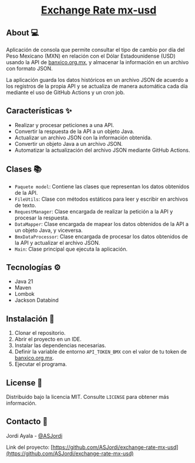 <div align="center">
  <h1 align="center"><a href="https://github.com/ASJordi/exchange-rate-mx-usd">Exchange Rate mx-usd</a></h1>
</div>

## About :computer:

Aplicación de consola que permite consultar el tipo de cambio por día del Peso Mexicano (MXN) en relación con el Dólar Estadounidense (USD) usando la API de [banxico.org.mx](https://www.banxico.org.mx/SieAPIRest/service/v1/), y almacenar la información en un archivo con formato JSON.

La aplicación guarda los datos históricos en un archivo JSON de acuerdo a los registros de la propia API y se actualiza de manera automática cada día mediante el uso de GitHub Actions y un cron job.

## Características :sparkles:

- Realizar y procesar peticiones a una API.
- Convertir la respuesta de la API a un objeto Java.
- Actualizar un archivo JSON con la información obtenida.
- Convertir un objeto Java a un archivo JSON.
- Automatizar la actualización del archivo JSON mediante GitHub Actions.

## Clases :books:

- `Paquete model`: Contiene las clases que representan los datos obtenidos de la API.
- `FileUtils`: Clase con métodos estáticos para leer y escribir en archivos de texto.
- `RequestManager`: Clase encargada de realizar la petición a la API y procesar la respuesta.
- `DataMapper`: Clase encargada de mapear los datos obtenidos de la API a un objeto Java, y viceversa.
- `BmxDataProcessor`: Clase encargada de procesar los datos obtenidos de la API y actualizar el archivo JSON.
- `Main`: Clase principal que ejecuta la aplicación.

## Tecnologías :gear:

- Java 21
- Maven
- Lombok
- Jackson Databind

## Instalación :floppy_disk:

1. Clonar el repositorio.
2. Abrir el proyecto en un IDE.
3. Instalar las dependencias necesarias.
4. Definir la variable de entorno `API_TOKEN_BMX` con el valor de tu token de [banxico.org.mx](https://www.banxico.org.mx/SieAPIRest/service/v1/token).
5. Ejecutar el programa.

## License :page_facing_up:

Distribuido bajo la licencia MIT. Consulte `LICENSE` para obtener más información.

## Contacto :email:

Jordi Ayala - [@ASJordi](https://x.com/ASJordi)

Link del proyecto: [https://github.com/ASJordi/exchange-rate-mx-usd](https://github.com/ASJordi/exchange-rate-mx-usd)